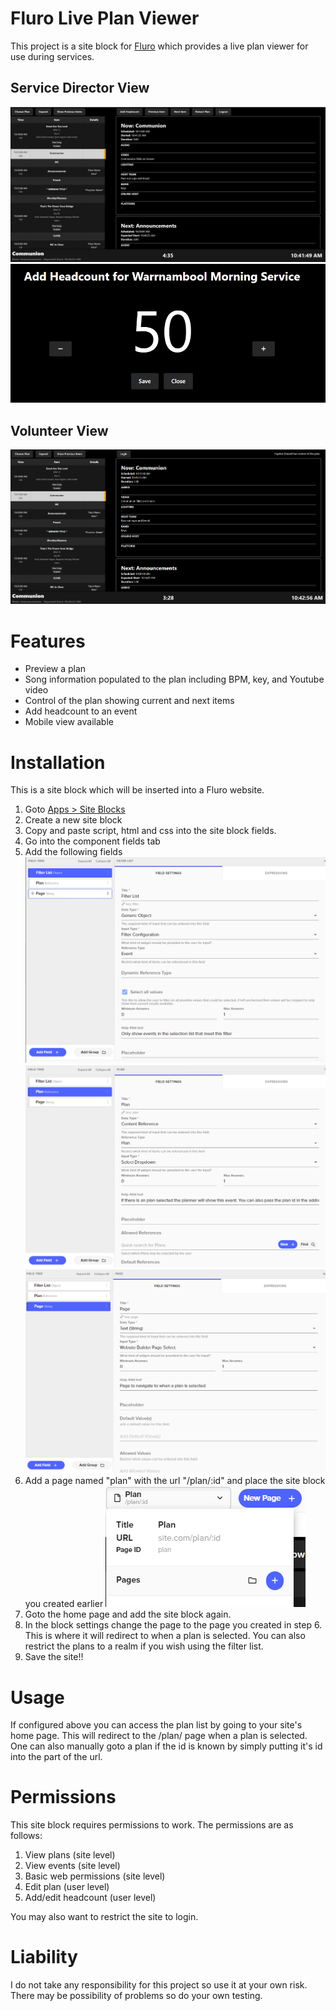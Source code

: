 # Fluro Live Plan Viewer
This project is a site block for [Fluro](https://www.fluro.io/) which provides a live plan viewer for use during services.

## Service Director View
![1](/img/example1.png)
![1](/img/example2.png)

## Volunteer View
![1](/img/example3.png)

# Features
* Preview a plan
* Song information populated to the plan including BPM, key, and Youtube video
* Control of the plan showing current and next items
* Add headcount to an event
* Mobile view available

# Installation
This is a site block which will be inserted into a Fluro website.

1. Goto [Apps > Site Blocks](https://app.fluro.io/sites/components)
2. Create a new site block
3. Copy and paste script, html and css into the site block fields.
4. Go into the component fields tab
5. Add the following fields
![1](/img/fields1.png)
![2](/img/fields2.png)
![3](/img/fields3.png)
6. Add a page named "plan" with the url "/plan/:id" and place the site block you created earlier
![4](/img/page1.png)
7. Goto the home page and add the site block again.
8. In the block settings change the page to the page you created in step 6. This is where it will redirect to when a plan is selected. You can also restrict the plans to a realm if you wish using the filter list.
9. Save the site!!

# Usage
If configured above you can access the plan list by going to your site's home page. This will redirect to the /plan/<id> page when a plan is selected. One can also manually goto a plan if the id is known by simply putting it's id into the <id> part of the url.

# Permissions
This site block requires permissions to work. The permissions are as follows:
1. View plans (site level)
2. View events (site level)
3. Basic web permissions (site level)
4. Edit plan (user level)
5. Add/edit headcount (user level)

You may also want to restrict the site to login.

# Liability
I do not take any responsibility for this project so use it at your own risk. There may be possibility of problems so do your own testing.